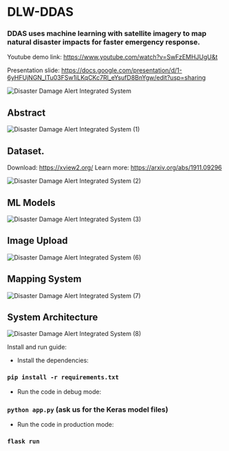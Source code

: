 # DLW-DDAS

### DDAS uses machine learning with satellite imagery to map natural disaster impacts for faster emergency response.

Youtube demo link: https://www.youtube.com/watch?v=SwFzEMHJUgU&t

Presentation slide: https://docs.google.com/presentation/d/1-6yHFUjNGN_ITu03FSw1iLKqCKc7Rl_eYsufD8BnYgw/edit?usp=sharing


![Disaster Damage Alert Integrated System](https://user-images.githubusercontent.com/114417539/193471680-1ab0f36b-f411-41f4-b7d4-31c6e512b64c.jpg)

## Abstract
![Disaster Damage Alert Integrated System (1)](https://user-images.githubusercontent.com/114417539/193471712-da024f8c-bc1d-4118-8d64-7b3ed27ec40e.jpg)

## Dataset.
Download: https://xview2.org/
Learn more: https://arxiv.org/abs/1911.09296

![Disaster Damage Alert Integrated System (2)](https://user-images.githubusercontent.com/114417539/193471756-eeed490f-63ee-4235-b387-f5a464b91e61.jpg)

## ML Models
![Disaster Damage Alert Integrated System (3)](https://user-images.githubusercontent.com/114417539/193471754-fefe29b7-7fbe-4f19-9a47-387aae57b5a7.jpg)

## Image Upload
![Disaster Damage Alert Integrated System (6)](https://user-images.githubusercontent.com/114417539/193473318-71867a41-6967-4c91-87d4-c3d973c26e35.jpg)

## Mapping System
![Disaster Damage Alert Integrated System (7)](https://user-images.githubusercontent.com/114417539/193473323-040c3961-2d6e-4aac-af22-fe0a8aeb5345.jpg)

## System Architecture
![Disaster Damage Alert Integrated System (8)](https://user-images.githubusercontent.com/114417539/193473330-a6d7db42-7104-45fd-89bf-05d148310927.jpg)


Install and run guide:
- Install the dependencies: 

### `pip install -r requirements.txt`

- Run the code in debug mode:

### `python app.py` (ask us for the Keras model files)

- Run the code in production mode:

### `flask run`


